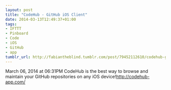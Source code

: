 ```yaml
---
layout: post
title: "CodeHub - GitHub iOS Client"
date: 2014-03-13T12:49:37+01:00
tags:
- IFTTT
- Pinboard
- Code
- iOS
- GitHub
- app
tumblr_url: http://fabiantheblind.tumblr.com/post/79452112610/codehub-github-ios-client
---
```

March 06, 2014 at 06:31PM
CodeHub is the best way to browse and maintain your GitHub repositories on any iOS device!http://codehub-app.com/
